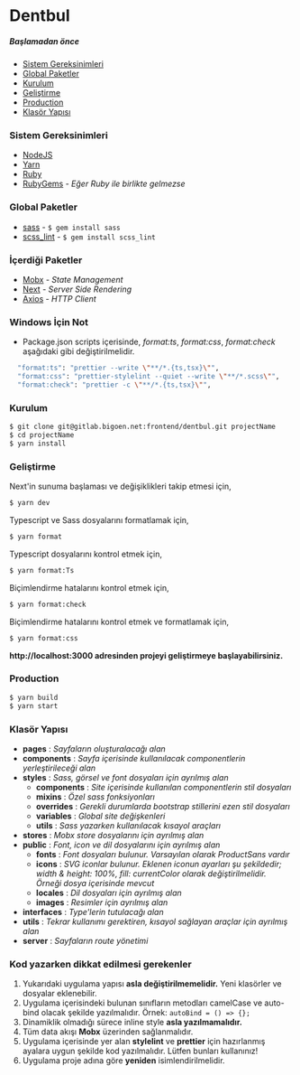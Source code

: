 # Dentbul

##### Başlamadan önce

- [Sistem Gereksinimleri](#sistem-gereksinimleri)
- [Global Paketler](#global-paketler)
- [Kurulum](#kurulum)
- [Geliştirme](#geliştirme)
- [Production](#production)
- [Klasör Yapısı](#klasör-yapısı)

### **Sistem Gereksinimleri**

- [NodeJS]
- [Yarn]
- [Ruby]
- [RubyGems] - _Eğer Ruby ile birlikte gelmezse_

[nodejs]: http://nodejs.org
[yarn]: http://yarnpkg.com
[ruby]: https://www.ruby-lang.org/
[rubygems]: https://rubygems.org/pages/download

### **Global Paketler**

- [sass] - `$ gem install sass`
- [scss_lint] - `$ gem install scss_lint`

[sass]: https://github.com/sass/sass
[scss_lint]: https://github.com/brigade/scss-lint

### **İçerdiği Paketler**

- [Mobx](https://mobx.js.org/) - _State Management_
- [Next](https://nextjs.org/) - _Server Side Rendering_
- [Axios](https://alligator.io/react/axios-react/) - _HTTP Client_

### **Windows İçin Not**

- Package.json scripts içerisinde, _format:ts_, _format:css_, _format:check_ aşağıdaki gibi değiştirilmelidir.

```sh
  "format:ts": "prettier --write \"**/*.{ts,tsx}\"",
  "format:css": "prettier-stylelint --quiet --write \"**/*.scss\"",
  "format:check": "prettier -c \"**/*.{ts,tsx}\"",
```

### **Kurulum**

```sh
$ git clone git@gitlab.bigoen.net:frontend/dentbul.git projectName
$ cd projectName
$ yarn install
```

### **Geliştirme**

Next'in sunuma başlaması ve değişiklikleri takip etmesi için,

```sh
$ yarn dev
```

Typescript ve Sass dosyalarını formatlamak için,

```sh
$ yarn format
```

Typescript dosyalarını kontrol etmek için,

```sh
$ yarn format:Ts
```

Biçimlendirme hatalarını kontrol etmek için,

```sh
$ yarn format:check
```

Biçimlendirme hatalarını kontrol etmek ve formatlamak için,

```sh
$ yarn format:css
```

**http://localhost:3000 adresinden projeyi geliştirmeye başlayabilirsiniz.**

### Production

```sh
$ yarn build
$ yarn start
```

### **Klasör Yapısı**

- **pages** : _Sayfaların oluşturalacağı alan_
- **components** : _Sayfa içerisinde kullanılacak componentlerin yerleştirileceği alan_
- **styles** : _Sass, görsel ve font dosyaları için ayrılmış alan_
  - **components** : _Site içerisinde kullanılan componentlerin stil dosyaları_
  - **mixins** : _Özel sass fonksiyonları_
  - **overrides** : _Gerekli durumlarda bootstrap stillerini ezen stil dosyaları_
  - **variables** : _Global site değişkenleri_
  - **utils** : _Sass yazarken kullanılacak kısayol araçları_
- **stores** : _Mobx store dosyalarını için ayrılmış alan_
- **public** : _Font, icon ve dil dosyalarını için ayrılmış alan_
  - **fonts** : _Font dosyaları bulunur. Varsayılan olarak ProductSans vardır_
  - **icons** : _SVG iconlar bulunur. Eklenen iconun ayarları şu şekildedir; width & height: 100%, fill: currentColor olarak değiştirilmelidir. Örneği dosya içerisinde mevcut_
  - **locales** : _Dil dosyaları için ayrılmış alan_
  - **images** : _Resimler için ayrılmış alan_
- **interfaces** : _Type'lerin tutulacağı alan_
- **utils** : _Tekrar kullanımı gerektiren, kısayol sağlayan araçlar için ayrılmış alan_
- **server** : _Sayfaların route yönetimi_

<!-- - app - _Kitin gövde yapısı_
  - components - _Sayfa içerisinde kullanılacak componentlerin yerleştirileceği alan_
    - Componente ait .test, .stories, .tsx, .scss dosyalarının bulunduğu klasörler.
  - pages - _Sayfaların oluşturalacağı alan_
  - styles - _Sass, görsel ve font dosyaları için ayrılmış alan_
    - fonts - _Font dosyaları_
    - images - _İmaj dosyaları_
    - sass - _Sass dosyaları_
      - bootstrap - _Bootstrap dosyalarının bulunduğu klasör_
      - components - _Site içerisinde kullanılan componentlerin stil dosyaları_
      - mixins - _Özel sass fonksiyonları_
      - overrides - _Gerekli durumlarda bootstrap stillerini ezen stil dosyaları_
      - variables - _Global site değişkenleri_
  - static - _Statik olarak sunulacak dosyaları kullanılacağı klasör_
    - assets - _Bu klasör webpack tarafından generate edilir_
- types - _Next route yönetimi konfigürasyon ayarlamalarınn barındırıldığı klasör_
- server - _Sunucu tarafındaki yapılandırmaların barındırıldığı klasör_ -->

### **Kod yazarken dikkat edilmesi gerekenler**

1.  Yukarıdaki uygulama yapısı **asla değiştirilmemelidir.** Yeni klasörler ve dosyalar eklenebilir.
2.  Uygulama içerisindeki bulunan sınıfların metodları camelCase ve auto-bind olacak şekilde yazılmalıdır. Örnek: `autoBind = () => {};`
3.  Dinamiklik olmadığı sürece inline style **asla yazılmamalıdır.**
4.  Tüm data akışı **Mobx** üzerinden sağlanmalıdır.
5.  Uygulama içerisinde yer alan **stylelint** ve **prettier** için hazırlanmış ayalara uygun şekilde kod yazılmalıdır. Lütfen bunları kullanınız!
6.  Uygulama proje adına göre **yeniden** isimlendirilmelidir.
